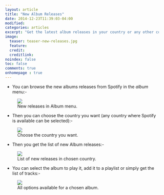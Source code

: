 ```yaml
---
layout: article
title: "New Album Releases"
date: 2014-12-23T11:39:03-04:00
modified:
categories: articles
excerpt: "Get the latest album releases in your country or any other country."
image:
  teaser: teaser-new-releases.jpg
  feature:
  credit: 
  creditlink:
noindex: false
toc: false
comments: true
onhomepage : true
---
```


* You can browse the new albums releases from Spotify in the *album* menu:-

<figure>
	<img src="{{ site.url }}/images/new-releases1.jpg">
	<figcaption>New releases in Album menu.</figcaption>
</figure>

* Then you can choose the country you want (any country where Spotify is available can be selected):-

<figure>
	<img src="{{ site.url }}/images/new-releases2.jpg">
	<figcaption>Choose the country you want.</figcaption>
</figure>

* Then you get the list of new Album releases:-

<figure>
	<img src="{{ site.url }}/images/new-releases3.jpg">
	<figcaption>List of new releases in chosen country.</figcaption>
</figure>

* You can select the album to play it, add it to a playlist or simply get the list of tracks:-

<figure>
	<img src="{{ site.url }}/images/new-releases4.jpg">
	<figcaption>All options available for a chosen album.</figcaption>
</figure>